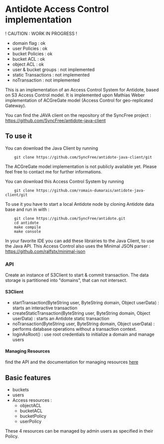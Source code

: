 Antidote Access Control implementation
============

! CAUTION : WORK IN PROGRESS !
 * domain flag : ok
 * user Policies : ok
 * bucket Policies : ok
 * bucket ACL : ok
 * object ACL : ok
 * user & bucket groups : not implemented
 * static Transactions : not implemented
 * noTransaction : not implemented

This is an implementation of an Access Control System for Antidote, based on S3 Access Control model.
It is implemented upon Mathias Weber implementation of ACGreGate model (Access Control for geo-replicated Gateway).

You can find the JAVA client on the repository of the SyncFree project : https://github.com/SyncFree/antidote-java-client

To use it
-----------

You can download the Java Client by running 

		git clone https://github.com/SyncFree/antidote-java-client/git

The ACGreGate model implementation is not publicly available yet. Please feel free to contact me for further informations.

You can download this Access Control System by running 

		git clone https://github.com/romain-dumarais/antidote-java-client/git
		
To use it you have to start a local Antidote node by cloning Antidote data base and run in with : 

		git clone https://github.com/SyncFree/antidote.git
		cd antidote
		make compile
		make console

In your favorite IDE you can add these librairies to the Java Client, to use the Java API.
This Access Control also uses the Minimal JSON parser : https://github.com/ralfstx/minimal-json

### API ###

Create an instance of S3Client to start & commit transaction.
The data storage is partitioned into "domains", that can not intersect.

#### S3Client ####

- startTransaction(ByteString user, ByteString domain, Object userData) : starts an interactive transaction
- createStaticTransaction(ByteString user, ByteString domain, Object userData) : starts an Antidote static transaction
- noTransaction(ByteString user, ByteString domain, Object userData) : performs database operations without a transaction context.
- loginAsRoot() : use root credentials to initialize a domain and manage users

#### Managing Resources ####

find the API and the documentation for managing resources [here](docs/README.md)


Basic features
-----------

- buckets
- users
- Access resources :
	- objectACL
	- bucketACL
	- bucketPolicy
	- userPolicy

These 4 resources can be managed by admin users as specified in their Policy.



